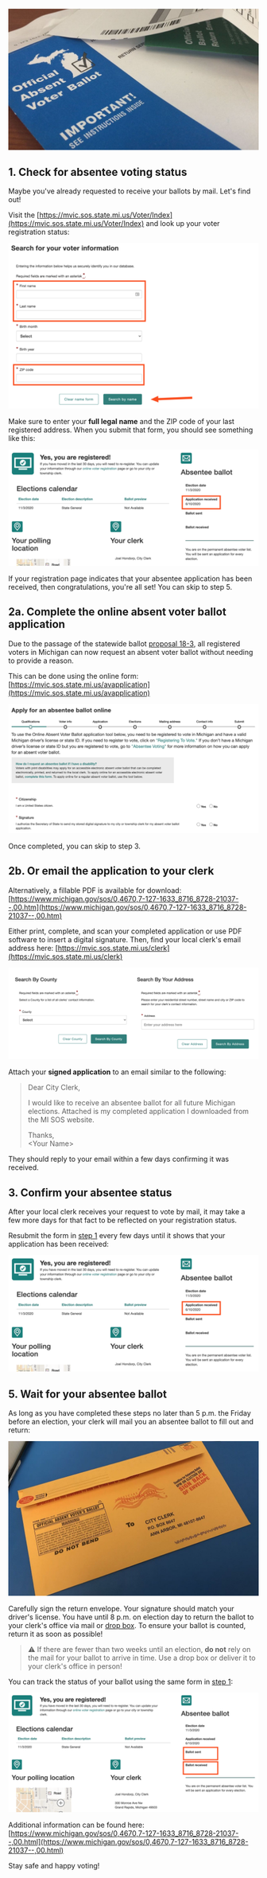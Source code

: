 ![Absentee Ballot](images/ballot.jpg)

## 1. Check for absentee voting status

Maybe you've already requested to receive your ballots by mail. Let's find out!

Visit the [https://mvic.sos.state.mi.us/Voter/Index](https://mvic.sos.state.mi.us/Voter/Index) and look up your voter registration status:

![Are You Registered](images/mvic-index.png)

Make sure to enter your **full legal name** and the ZIP code of your last registered address. When you submit that form, you should see something like this:

![You Are Registered](images/mvic-registration.png)

If your registration page indicates that your absentee application has been received, then congratulations, you're all set! You can skip to step 5.

## 2a. Complete the online absent voter ballot application

Due to the passage of the statewide ballot [proposal 18-3](https://ballotpedia.org/Michigan_Proposal_3,_Voting_Policies_in_State_Constitution_Initiative_(2018)), all registered voters in Michigan can now request an absent voter ballot without needing to provide a reason.

This can be done using the online form: [https://mvic.sos.state.mi.us/avapplication](https://mvic.sos.state.mi.us/avapplication)

![Online Application](images/mvic-application.png)

Once completed, you can skip to step 3.

## 2b. Or email the application to your clerk

Alternatively, a fillable PDF is available for download: [https://www.michigan.gov/sos/0,4670,7-127-1633_8716_8728-21037--,00.htm](https://www.michigan.gov/sos/0,4670,7-127-1633_8716_8728-21037--,00.htm)

Either print, complete, and scan your completed application or use PDF software to insert a digital signature. Then, find your local clerk's email address here:
[https://mvic.sos.state.mi.us/clerk](https://mvic.sos.state.mi.us/clerk)

![Find Your Clerk](images/mvic-clerk.png)

Attach your **signed application** to an email similar to the following:

> Dear City Clerk,
>
> I would like to receive an absentee ballot for all future Michigan elections.
> Attached is my completed application I downloaded from the MI SOS website.
>
> Thanks,<br>
> \<Your Name>

They should reply to your email within a few days confirming it was received.

## 3. Confirm your absentee status

After your local clerk receives your request to vote by mail, it may take a few more days for that fact to be reflected on your registration status.

Resubmit the form in [step 1](#top) every few days until it shows that your application has been received:

![You Are Registered](images/mvic-registration.png)

## 5. Wait for your absentee ballot

As long as you have completed these steps no later than 5 p.m. the Friday before an election, your clerk will mail you an absentee ballot to fill out and return:

![Absentee Envelope](images/envelope.jpg)

Carefully sign the return envelope. Your signature should match your driver's license. You have until 8 p.m. on election day to return the ballot to your clerk's office via mail or [drop box](https://mvic.sos.state.mi.us/Voter/Index). To ensure your ballot is counted, return it as soon as possible!

> ⚠️ If there are fewer than two weeks until an election, **do not** rely on the mail for your ballot to arrive in time. Use a drop box or deliver it to your clerk's office in person!

You can track the status of your ballot using the same form in [step 1](#top):

![Absentee Ballot](images/mvic-ballot.png)

Additional information can be found here: [https://www.michigan.gov/sos/0,4670,7-127-1633_8716_8728-21037--,00.html](https://www.michigan.gov/sos/0,4670,7-127-1633_8716_8728-21037--,00.html)

Stay safe and happy voting!
